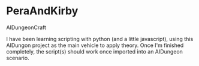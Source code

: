 # PeraAndKirby
AIDungeonCraft


I have been learning scripting with python (and a little javascript), using this AIDungon project as the main vehicle to apply theory.
Once I'm finished completely, the script(s) should work once imported into an AIDungeon scenario. 
